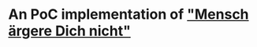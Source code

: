 # An PoC implementation of ["Mensch ärgere Dich nicht"](https://en.wikipedia.org/wiki/Mensch_%C3%A4rgere_Dich_nicht)
